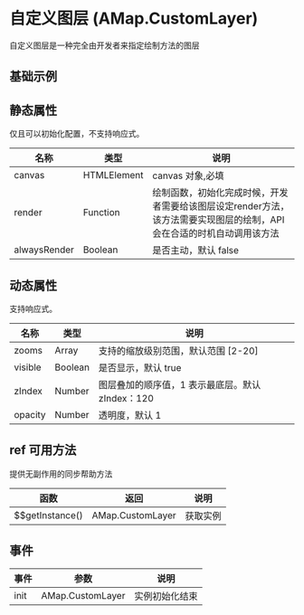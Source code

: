 # 自定义图层 (AMap.CustomLayer)
自定义图层是一种完全由开发者来指定绘制方法的图层

## 基础示例

<vuep template="#example"></vuep>

<script v-pre type="text/x-template" id="example">

  <template>
    <div class="amap-page-container">
      <el-amap vid="amapDemo" :zoom="zoom" :center="center" @init="initMap" class="amap-demo">
        <el-amap-layer-custom v-if="canvas" :visible="visible" :canvas="canvas" :render="render"></el-amap-layer-custom>
      </el-amap>
      <div class="toolbar">
        <button type="button" name="button" @click="toggleVisible">{{visible ? '隐藏图层' : '显示图层'}}</button>
      </div>
    </div>
  </template>

  <style>
    .amap-demo {
      height: 300px;
    }
  </style>

  <script>
    module.exports = {
      name: 'amap-page',
      data() {
        return {
          zoom: 3,
          center: [116.306206, 39.975468],
          visible: true,
          canvas: null,
          map: null,
          path: null
        };
      },
      methods: {
        toggleVisible(){
          this.visible = !this.visible;
        },
        initMap(map){
          this.map = map;
          var size = map.getSize();
          var canvas = document.createElementNS('http://www.w3.org/2000/svg', 'svg');
          canvas.setAttribute('xmlns', 'http://www.w3.org/2000/svg');
          canvas.setAttribute('width', size.width);
          canvas.setAttribute('height', size.height);
      
          this.path = document.createElementNS('http://www.w3.org/2000/svg', 'path');
          this.path.onclick = function () {
              console.log('svg path clicked')
          };
          var styleText = [];
          styleText.push('stroke:red');
          styleText.push('fill:green');
          styleText.push('fill-opacity:0.3');
          this.path.style.cssText = styleText.join(';');
          canvas.appendChild(this.path);
          this.canvas = canvas;
        },
        render(){
          var newPath = [];
          var center = this.map.lngLatToContainer(this.center);
  
          for (var k = 0; k < 6; k += 1) {
              var ag = Math.PI * 60 / 180 * k;
              var x = center.x + Math.cos(ag) * 50;
              var y = center.y + Math.sin(ag) * 50;
              newPath.push((k == 0 ? 'M' : 'L') + x + ' ' + y);
          }
          newPath = newPath.join(' ') + ' Z';
          this.path.setAttribute('d', newPath);
        }
      }
    };
  </script>

</script>


## 静态属性
仅且可以初始化配置，不支持响应式。

名称 | 类型 | 说明
---|---|---|
canvas  | HTMLElement | canvas 对象,必填
render | Function | 绘制函数，初始化完成时候，开发者需要给该图层设定render方法，该方法需要实现图层的绘制，API会在合适的时机自动调用该方法
alwaysRender | Boolean | 是否主动，默认 false

## 动态属性
支持响应式。

名称 | 类型 | 说明
---|---|---|
zooms | Array | 支持的缩放级别范围，默认范围 [2-20]
visible | Boolean | 是否显示，默认 true
zIndex | Number | 图层叠加的顺序值，1 表示最底层。默认 zIndex：120
opacity | Number | 透明度，默认 1

## ref 可用方法
提供无副作用的同步帮助方法

函数 | 返回 | 说明
---|---|---|
$$getInstance() | AMap.CustomLayer | 获取实例

## 事件

事件 | 参数 | 说明
---|---|---|
init | AMap.CustomLayer | 实例初始化结束

